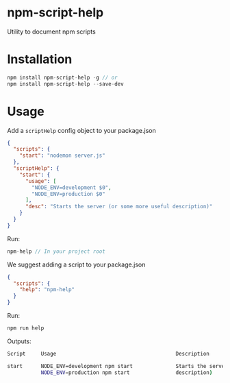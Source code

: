 # npm-script-help
Utility to document npm scripts

# Installation

```js
npm install npm-script-help -g // or
npm install npm-script-help --save-dev
```

# Usage

Add a `scriptHelp` config object to your package.json

```json
{
  "scripts": {
    "start": "nodemon server.js"
  },
  "scriptHelp": {
    "start": {
      "usage": [
        "NODE_ENV=development $0",
        "NODE_ENV=production $0"
      ],
      "desc": "Starts the server (or some more useful description)"
    }
  }
}
```

Run:

```js
npm-help // In your project root
```

We suggest adding a script to your package.json

```json
{
  "scripts": {
    "help": "npm-help"
  }
}
```

Run:

```js
npm run help
```

Outputs:

```bash
Script     Usage                                       Description

start      NODE_ENV=development npm start              Starts the server (or some more useful
           NODE_ENV=production npm start               description)
```
